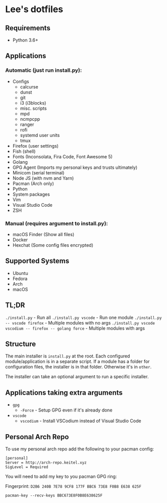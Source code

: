 # Lee's dotfiles

## Requirements

- Python 3.6+

## Applications

### Automatic (just run install.py):

- Configs
  - calcurse
  - dunst
  - git
  - i3 (i3blocks)
  - misc. scripts
  - mpd
  - ncmpcpp
  - ranger
  - rofi
  - systemd user units
  - tmux
- Firefox (user settings)
- Fish (shell)
- Fonts (Inconsolata, Fira Code, Font Awesome 5)
- Golang
- GPG Agent (Imports my personal keys and trusts ultimately)
- Minicom (serial terminal)
- Node JS (with nvm and Yarn)
- Pacman (Arch only)
- Python
- System packages
- Vim
- Visual Studio Code
- ZSH

### Manual (requires argument to install.py):

- macOS Finder (Show all files)
- Docker
- Hexchat (Some config files encrypted)

## Supported Systems

- Ubuntu
- Fedora
- Arch
- macOS

## TL;DR

`./install.py` - Run all
`./install.py vscode` - Run one module
`./install.py -- vscode firefox` - Multiple modules with no args
`./install.py vscode vscodium -- firefox -- golang force` - Multiple modules
with args

## Structure

The main installer is `install.py` at the root. Each configured
module/application is in a separate script. If a module has a folder for
configuration files, the installer is in that folder. Otherwise it's in `other`.

The installer can take an optional argument to run a specific installer.

## Applications taking extra arguments

- `gpg`
  - `-Force` - Setup GPG even if it's already done
- `vscode`
  - `vscodium` - Install VSCodium instead of Visual Studio Code

## Personal Arch Repo

To use my personal arch repo add the following to your pacman config:

```
[personal]
Server = http://arch-repo.keitel.xyz
SigLevel = Required
```

You will need to add my key to you pacman GPG ring:

Fingerprint: `D2B6 240B 7E78 9CF8 177F BBC6 73E8 F0B8 E638 625F`

`pacman-key --recv-keys BBC673E8F0B8E638625F`
